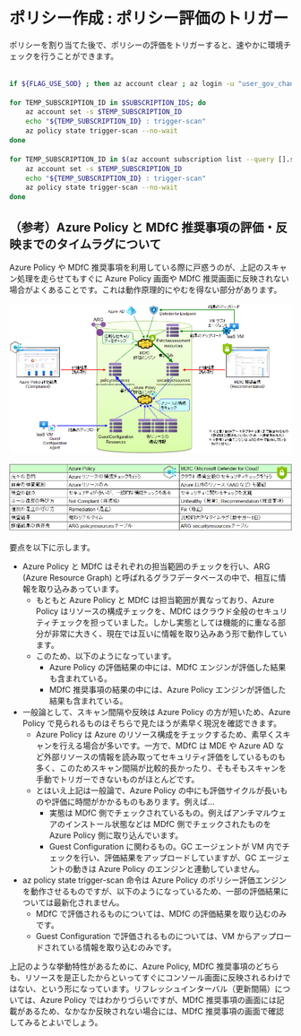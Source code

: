 # ポリシー作成 : ポリシー評価のトリガー

ポリシーを割り当てた後で、ポリシーの評価をトリガーすると、速やかに環境チェックを行うことができます。

```bash
 
if ${FLAG_USE_SOD} ; then az account clear ; az login -u "user_gov_change@${PRIMARY_DOMAIN_NAME}" -p "${ADMIN_PASSWORD}" ; fi
 
for TEMP_SUBSCRIPTION_ID in $SUBSCRIPTION_IDS; do
    az account set -s $TEMP_SUBSCRIPTION_ID
    echo "${TEMP_SUBSCRIPTION_ID} : trigger-scan"
    az policy state trigger-scan --no-wait
done
 
for TEMP_SUBSCRIPTION_ID in $(az account subscription list --query [].subscriptionId -o tsv); do
    az account set -s $TEMP_SUBSCRIPTION_ID
    echo "${TEMP_SUBSCRIPTION_ID} : trigger-scan"
    az policy state trigger-scan --no-wait
done

```

## （参考）Azure Policy と MDfC 推奨事項の評価・反映までのタイムラグについて

Azure Policy や MDfC 推奨事項を利用している際に戸惑うのが、上記のスキャン処理を走らせてもすぐに Azure Policy 画面や MDfC 推奨画面に反映されない場合がよくあることです。これは動作原理的にやむを得ない部分があります。

![picture 1](./images/8825a22a1ccc5c55f0d390e76a84c48208806c90bbddca875e65d96cbc2dc230.png)  

![picture 2](./images/c78fc6fc57db2cf56a7bf9c3fec081316ea6975ff9fdac7f6d5a70841d10dd34.png)  

要点を以下に示します。

- Azure Policy と MDfC はそれぞれの担当範囲のチェックを行い、ARG (Azure Resource Graph) と呼ばれるグラフデータベースの中で、相互に情報を取り込みあっています。
  - もともと Azure Policy と MDfC は担当範囲が異なっており、Azure Policy はリソースの構成チェックを、MDfC はクラウド全般のセキュリティチェックを担っていました。しかし実態としては機能的に重なる部分が非常に大きく、現在では互いに情報を取り込みあう形で動作しています。
  - このため、以下のようになっています。
    - Azure Policy の評価結果の中には、MDfC エンジンが評価した結果も含まれている。
    - MDfC 推奨事項の結果の中には、Azure Policy エンジンが評価した結果も含まれている。
- 一般論として、スキャン間隔や反映は Azure Policy の方が短いため、Azure Policy で見られるものはそちらで見たほうが素早く現況を確認できます。
  - Azure Policy は Azure のリソース構成をチェックするため、素早くスキャンを行える場合が多いです。一方で、MDfC は MDE や Azure AD など外部リソースの情報を読み取ってセキュリティ評価をしているものも多く、このためスキャン間隔が比較的長かったり、そもそもスキャンを手動でトリガーできないものがほとんどです。
  - とはいえ上記は一般論で、Azure Policy の中にも評価サイクルが長いものや評価に時間がかかるものもあります。例えば...
    - 実態は MDfC 側でチェックされているもの。例えばアンチマルウェアのインストール状態などは MDfC 側でチェックされたものを Azure Policy 側に取り込んでいます。
    - Guest Configuration に関わるもの。GC エージェントが VM 内でチェックを行い、評価結果をアップロードしていますが、GC エージェントの動きは Azure Policy のエンジンと連動していません。
- az policy state trigger-scan 命令は Azure Policy のポリシー評価エンジンを動作させるものですが、以下のようになっているため、一部の評価結果については最新化されません。
  - MDfC で評価されるものについては、MDfC の評価結果を取り込むのみです。
  - Guest Configuration で評価されるものについては、VM からアップロードされている情報を取り込むのみです。

上記のような挙動特性があるために、Azure Policy, MDfC 推奨事項のどちらも、リソースを是正したからといってすぐにコンソール画面に反映されるわけではない、という形になっています。リフレッシュインターバル（更新間隔）については、Azure Policy ではわかりづらいですが、MDfC 推奨事項の画面には記載があるため、なかなか反映されない場合には、MDfC 推奨事項の画面で確認してみるとよいでしょう。
